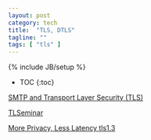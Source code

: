 ```yaml
---
layout: post
category: tech
title:  "TLS, DTLS"
tagline: ""
tags: [ "tls" ] 
---
```

{% include JB/setup %}

* TOC
{:toc}

[SMTP and Transport Layer Security (TLS)](https://www.fehcom.de/qmail/smtptls.html)

[TLSeminar](https://tlseminar.github.io/)

[More Privacy, Less Latency tls1.3](https://timtaubert.de/blog/2015/11/more-privacy-less-latency-improved-handshakes-in-tls-13/)

